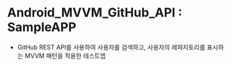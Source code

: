 # Android_MVVM_GitHub_API : SampleAPP
+ GitHub REST API를 사용하여 사용자를 검색하고, 사용자의 레파지토리를 표시하는 MVVM 패턴을 적용한 테스트앱
